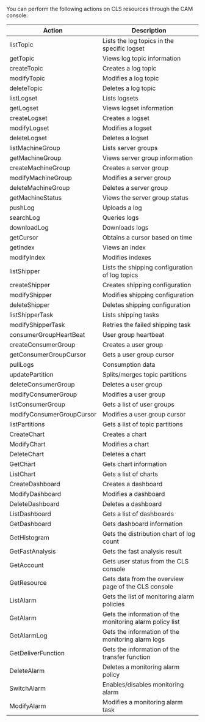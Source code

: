 You can perform the following actions on CLS resources through the CAM console:

| Action | Description                           |
| ------------------------- | ------------------------------ |
| listTopic          | Lists the log topics in the specific logset |
| getTopic           | Views log topic information            |
| createTopic        | Creates a log topic                    |
| modifyTopic        | Modifies a log topic                   |
| deleteTopic        | Deletes a log topic                   |
| listLogset         | Lists logsets                 |
| getLogset          | Views logset information                 |
| createLogset       | Creates a logset                     |
| modifyLogset       | Modifies a logset                     |
| deleteLogset       | Deletes a logset                     |
| listMachineGroup   | Lists server groups                 |
| getMachineGroup    | Views server group information                 |
| createMachineGroup | Creates a server group                     |
| modifyMachineGroup | Modifies a server group                     |
| deleteMachineGroup | Deletes a server group                     |
| getMachineStatus   | Views the server group status                 |
| pushLog                   | Uploads a log                       |
| searchLog          | Queries logs                      |
| downloadLog        | Downloads logs                       |
| getCursor          | Obtains a cursor based on time               |
| getIndex                  | Views an index                       |
| modifyIndex        | Modifies indexes                       |
| listShipper        | Lists the shipping configuration of log topics     |
| createShipper      | Creates shipping configuration                   |
| modifyShipper      | Modifies shipping configuration                   |
| deleteShipper      | Deletes shipping configuration                   |
| listShipperTask    | Lists shipping tasks               |
| modifyShipperTask  | Retries the failed shipping task             |
| consumerGroupHeartBeat    | User group heartbeat                     |
| createConsumerGroup       | Creates a user group                     |
| getConsumerGroupCursor    | Gets a user group cursor                 |
| pullLogs                  | Consumption data                       |
| updatePartition           | Splits/merges topic partitions              |
| deleteConsumerGroup       | Deletes a user group                     |
| modifyConsumerGroup       | Modifies a user group                     |
| listConsumerGroup         | Gets a list of user groups                 |
| modifyConsumerGroupCursor | Modifies a user group cursor                 |
| listPartitions            | Gets a list of topic partitions               |
| CreateChart | Creates a chart  |
| ModifyChart | Modifies a chart |
| DeleteChart | Deletes a chart |
| GetChart | Gets chart information |
| ListChart | Gets a list of charts  |
| CreateDashboard | Creates a dashboard |
| ModifyDashboard | Modifies a dashboard              |
| DeleteDashboard | Deletes a dashboard | 
| ListDashboard | Gets a list of dashboards |
| GetDashboard | Gets dashboard information |
| GetHistogram | Gets the distribution chart of log count | 
| GetFastAnalysis | Gets the fast analysis result | 
| GetAccount | Gets user status from the CLS console |
| GetResource | Gets data from the overview page of the CLS console  |
| ListAlarm | Gets the list of monitoring alarm policies|
| GetAlarm | Gets the information of the monitoring alarm policy list |
| GetAlarmLog | Gets the information of the monitoring alarm logs |
| GetDeliverFunction | Gets the information of the transfer function |
| DeleteAlarm | Deletes a monitoring alarm policy|
| SwitchAlarm | Enables/disables monitoring alarm |
| ModifyAlarm | Modifies a monitoring alarm task |
